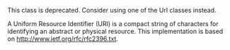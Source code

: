 This class is deprecated. Consider using one of the Url classes instead.

A Uniform Resource Identifier (URI) is a compact string of characters for identifying an abstract or physical resource.
This implementation is based on http://www.ietf.org/rfc/rfc2396.txt.

